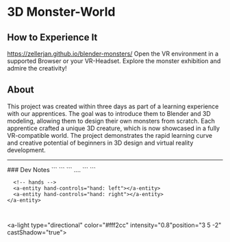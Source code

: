 # 3D Monster-World

## How to Experience It
https://zellerjan.github.io/blender-monsters/
Open the VR environment in a supported Browser or your VR-Headset. Explore the monster exhibition and admire the creativity!


## About
This project was created within three days as part of a learning experience with our apprentices. The goal was to introduce them to Blender and 3D modeling, allowing them to design their own monsters from scratch. Each apprentice crafted a unique 3D creature, which is now showcased in a fully VR-compatible world. The project demonstrates the rapid learning curve and creative potential of beginners in 3D design and virtual reality development.


<hr>
### Dev Notes
```
<script src="https://cdn.jsdelivr.net/gh/c-frame/aframe-extras@7.5.4/dist/aframe-extras.min.js"></script>
```
```
<a-scene shadow="type: pcfsoft">....
```
```
<a-entity
      id="rig"
      movement-controls="controls: gamepad,keyboard,nipple"
      nipple-controls="mode: static"
    >
      <!-- camera -->
      <a-entity
        camera
        position="0 1.6 5"
        look-controls="pointerLockEnabled: true">
      </a-entity>
 
      <!-- hands -->
      <a-entity hand-controls="hand: left"></a-entity>
      <a-entity hand-controls="hand: right"></a-entity>
    </a-entity>
```


```
<a-light type="directional" color="#fff2cc" intensity="0.8"position="3 5 -2" castShadow="true"></a-light>
<a-light type="ambient" color="#ddd" intensity="0.4"></a-light>
```
